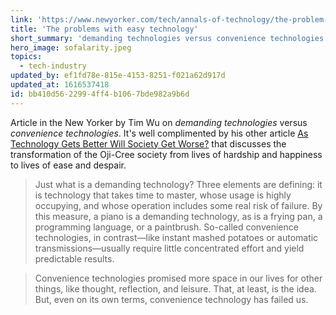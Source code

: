 ```yaml
---
link: 'https://www.newyorker.com/tech/annals-of-technology/the-problem-with-easy-technology'
title: 'The problems with easy technology'
short_summary: 'demanding technologies versus convenience technologies. The story of the Oji-Cree.'
hero_image: sofalarity.jpeg
topics:
  - tech-industry
updated_by: ef1fd78e-815e-4153-8251-f021a62d917d
updated_at: 1616537418
id: bb410d56-2299-4ff4-b106-7bde982a9b6d
---
```

Article in the New Yorker by Tim Wu on _demanding technologies_ versus _convenience technologies_. It's well complimented by his other article [As Technology Gets Better Will Society Get Worse?](https://www.newyorker.com/tech/annals-of-technology/as-technology-gets-better-will-society-get-worse) that discusses the transformation of the Oji-Cree society from lives of hardship and happiness to lives of ease and despair.

> Just what is a demanding technology? Three elements are defining: it is technology that takes time to master, whose usage is highly occupying, and whose operation includes some real risk of failure. By this measure, a piano is a demanding technology, as is a frying pan, a programming language, or a paintbrush. So-called convenience technologies, in contrast—like instant mashed potatoes or automatic transmissions—usually require little concentrated effort and yield predictable results.

> Convenience technologies promised more space in our lives for other things, like thought, reflection, and leisure. That, at least, is the idea. But, even on its own terms, convenience technology has failed us.